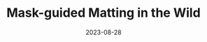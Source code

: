 ---
layout: seminar-post
title: 'Mask-guided Matting in the Wild'
subtitle: ''
categories: Computer Vision
tags: ['Matting']
date: 2023-08-28
pdf_url: 'https://drive.google.com/file/d/13Akp_V2JxGYEvQm_PFz-agohhZabmMu8/preview'
---